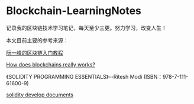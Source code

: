 # Blockchain-LearningNotes

记录我的区块链技术学习笔记，每天至少三更。努力学习，改变人生！

本文目前主要的参考来源：  

[阮一峰的区块链入门教程](http://www.ruanyifeng.com/blog/2017/12/blockchain-tutorial.html)   

[How does blockchains really works?](https://www.freecodecamp.org/news/how-does-blockchain-really-work-i-built-an-app-to-show-you-6b70cd4caf7d/)   

《SOLIDITY PROGRAMMING ESSENTIALS》--Ritesh Modi (ISBN：978-7-111-61600-9)  

[solidity develop documents](https://solidity-cn.readthedocs.io/zh/develop/introduction-to-smart-contracts.html)